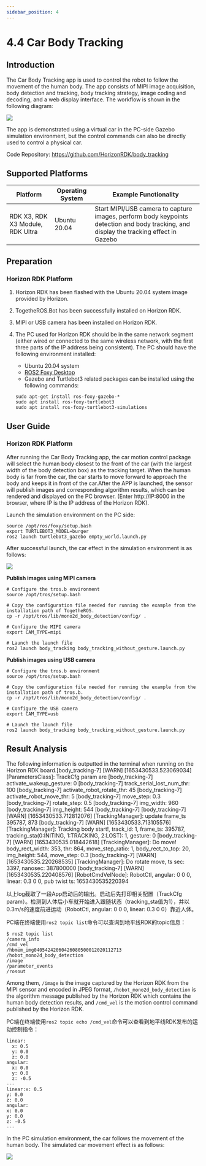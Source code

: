 ```yaml
---
sidebar_position: 4
---
```


# 4.4 Car Body Tracking

## Introduction

The Car Body Tracking app is used to control the robot to follow the movement of the human body. The app consists of MIPI image acquisition, body detection and tracking, body tracking strategy, image coding and decoding, and a web display interface. The workflow is shown in the following diagram:

![](./image/car_tracking/body_tracking_workflow.jpg)

The app is demonstrated using a virtual car in the PC-side Gazebo simulation environment, but the control commands can also be directly used to control a physical car.

Code Repository: <https://github.com/HorizonRDK/body_tracking>

## Supported Platforms

| Platform | Operating System | Example Functionality                  |
| ---------| ---------------- | ------------------------------------- |
| RDK X3, RDK X3 Module, RDK Ultra | Ubuntu 20.04  | Start MIPI/USB camera to capture images, perform body keypoints detection and body tracking, and display the tracking effect in Gazebo |

## Preparation

### Horizon RDK Platform

1. Horizon RDK has been flashed with the Ubuntu 20.04 system image provided by Horizon.

2. TogetheROS.Bot has been successfully installed on Horizon RDK.

3. MIPI or USB camera has been installed on Horizon RDK.

4. The PC used for Horizon RDK should be in the same network segment (either wired or connected to the same wireless network, with the first three parts of the IP address being consistent). The PC should have the following environment installed:

   - Ubuntu 20.04 system
   - [ROS2 Foxy Desktop](https://docs.ros.org/en/foxy/Installation/Ubuntu-Install-Debians.html)
   - Gazebo and Turtlebot3 related packages can be installed using the following commands:

    ```shell
    sudo apt-get install ros-foxy-gazebo-*
    sudo apt install ros-foxy-turtlebot3
    sudo apt install ros-foxy-turtlebot3-simulations
    ```

## User Guide

### Horizon RDK Platform

After running the Car Body Tracking app, the car motion control package will select the human body closest to the front of the car (with the largest width of the body detection box) as the tracking target. When the human body is far from the car, the car starts to move forward to approach the body and keeps it in front of the car.After the APP is launched, the sensor will publish images and corresponding algorithm results, which can be rendered and displayed on the PC browser. (Enter http://IP:8000 in the browser, where IP is the IP address of the Horizon RDK).

Launch the simulation environment on the PC side:

```shell
source /opt/ros/foxy/setup.bash
export TURTLEBOT3_MODEL=burger
ros2 launch turtlebot3_gazebo empty_world.launch.py
```

After successful launch, the car effect in the simulation environment is as follows:

![](./image/car_gesture_control/gazebo.jpeg)


**Publish images using MIPI camera**

```shell
# Configure the tros.b environment
source /opt/tros/setup.bash

# Copy the configuration file needed for running the example from the installation path of TogetheROS.
cp -r /opt/tros/lib/mono2d_body_detection/config/ .

# Configure the MIPI camera
export CAM_TYPE=mipi

# Launch the launch file
ros2 launch body_tracking body_tracking_without_gesture.launch.py
```

**Publish images using USB camera**

```shell
# Configure the tros.b environment
source /opt/tros/setup.bash

# Copy the configuration file needed for running the example from the installation path of tros.b.
cp -r /opt/tros/lib/mono2d_body_detection/config/ .

# Configure the USB camera
export CAM_TYPE=usb

# Launch the launch file
ros2 launch body_tracking body_tracking_without_gesture.launch.py
```

## Result Analysis

The following information is outputted in the terminal when running on the Horizon RDK board.[body_tracking-7] [WARN] [1653430533.523069034] [ParametersClass]: TrackCfg param are
[body_tracking-7] activate_wakeup_gesture: 0
[body_tracking-7] track_serial_lost_num_thr: 100
[body_tracking-7] activate_robot_rotate_thr: 45
[body_tracking-7] activate_robot_move_thr: 5
[body_tracking-7] move_step: 0.3
[body_tracking-7] rotate_step: 0.5
[body_tracking-7] img_width: 960
[body_tracking-7] img_height: 544
[body_tracking-7] 
[body_tracking-7] [WARN] [1653430533.712812076] [TrackingManager]: update frame_ts 395787, 873
[body_tracking-7] [WARN] [1653430533.713105576] [TrackingManager]: Tracking body start!, track_id: 1, frame_ts: 395787, tracking_sta(0:INITING, 1:TRACKING, 2:LOST): 1, gesture: 0
[body_tracking-7] [WARN] [1653430535.018442618] [TrackingManager]: Do move! body_rect_width: 353, thr: 864, move_step_ratio: 1, body_rect_to_top: 20, img_height: 544, move_step: 0.3
[body_tracking-7] [WARN] [1653430535.220268535] [TrackingManager]: Do rotate move, ts sec: 3397, nanosec: 387800000
[body_tracking-7] [WARN] [1653430535.220408576] [RobotCmdVelNode]: RobotCtl, angular: 0 0 0, linear: 0.3 0 0, pub twist ts: 1653430535220394

以上log截取了一段App启动后的输出。启动后先打印相关配置（TrackCfg param）。检测到人体后小车就开始进入跟随状态（tracking_sta值为1），并以0.3m/s的速度前进运动（RobotCtl, angular: 0 0 0, linear: 0.3 0 0）靠近人体。

PC端在终端使用`ros2 topic list`命令可以查询到地平线RDK的topic信息：

```shell
$ ros2 topic list
/camera_info
/cmd_vel
/hbmem_img04054242060426080500012020112713
/hobot_mono2d_body_detection
/image
/parameter_events
/rosout
```
Among them, `/image` is the image captured by the Horizon RDK from the MIPI sensor and encoded in JPEG format, `/hobot_mono2d_body_detection` is the algorithm message published by the Horizon RDK which contains the human body detection results, and `/cmd_vel` is the motion control command published by the Horizon RDK.

PC端在终端使用`ros2 topic echo /cmd_vel`命令可以查看到地平线RDK发布的运动控制指令：

```shell
linear:
  x: 0.5
  y: 0.0
  z: 0.0
angular:
  x: 0.0
  y: 0.0
  z: -0.5
---
linear:x: 0.5
y: 0.0
z: 0.0
angular:
x: 0.0
y: 0.0
z: -0.5
---
```

In the PC simulation environment, the car follows the movement of the human body. The simulated car movement effect is as follows:

![](./image/car_tracking/tracking.gif)